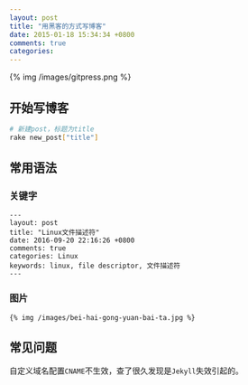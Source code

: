 ```yaml
---
layout: post
title: "用黑客的方式写博客"
date: 2015-01-18 15:34:34 +0800
comments: true
categories: 
---
```


{% img /images/gitpress.png %}

<!--more-->

## 开始写博客

``` sh
# 新建post，标题为title
rake new_post["title"]
```

## 常用语法

### 关键字

```
---
layout: post
title: "Linux文件描述符"
date: 2016-09-20 22:16:26 +0800
comments: true
categories: Linux
keywords: linux, file descriptor, 文件描述符
---
```

### 图片

```
{% img /images/bei-hai-gong-yuan-bai-ta.jpg %}
```

## 常见问题

自定义域名配置`CNAME`不生效，查了很久发现是`Jekyll`失效引起的。
